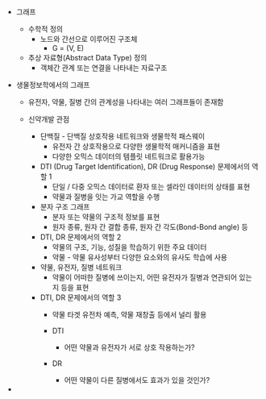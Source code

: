 - 그래프
	- 수학적 정의
		- 노드와 간선으로 이루어진 구조체
			- G = (V, E)
	- 추상 자료형(Abstract Data Type) 정의
		- 객체간 관계 또는 연결을 나타내는 자료구조

- 생물정보학에서의 그래프
	- 유전자, 약물, 질병 간의 관계성을 나타내는 여러 그래프들이 존재함

	- 신약개발 관점
		- 단백질 - 단백질 상호작용 네트워크와 생물학적 패스웨이
			- 유전자 간 상호작용으로 다양한 생물학적 매커니즘을 표현
			- 다양한 오믹스 데이터의 템플릿 네트워크로 활용가능
		- DTI (Drug Target Identification), DR (Drug Response) 문제에서의 역할 1
			- 단일 / 다중 오믹스 데이터로 환자 또는 셀라인 데이터의 상태를 표현
			- 약물과 질병을 잇는 가교 역할을 수행
		- 분자 구조 그래프
			- 분자 또는 약물의 구조적 정보를 표현
			- 원자 종류, 원자 간 결합 종류, 원자 간 각도(Bond-Bond angle) 등
		- DTI, DR 문제에서의 역할 2
			- 약물의 구조, 기능, 성질을 학습하기 위한 주요 데이터
			- 약물 - 약물 유사성부터 다양한 요소와의 유사도 학습에 사용
		- 약물, 유전자, 질병 네트워크
			- 약물이 어떠한 질병에 쓰이는지, 어떤 유전자가 질병과 연관되어 있는지 등을 표현
		- DTI, DR 문제에서의 역할 3
			- 약물 타겟 유전차 예측, 약물 재창출 등에서 널리 활용
			
			- DTI
				- 어떤 약물과 유전자가 서로 상호 작용하는가?
			- DR
				- 어떤 약물이 다른 질병에서도 효과가 있을 것인가?

- 